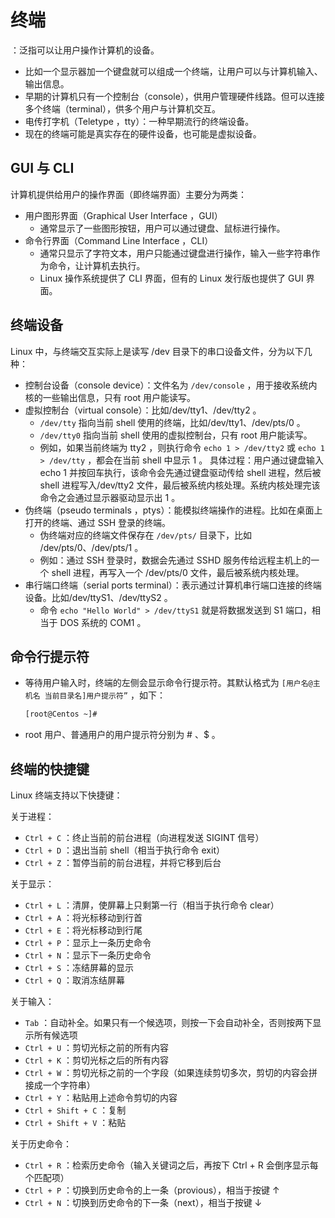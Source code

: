 # 终端

：泛指可以让用户操作计算机的设备。
- 比如一个显示器加一个键盘就可以组成一个终端，让用户可以与计算机输入、输出信息。
- 早期的计算机只有一个控制台（console），供用户管理硬件线路。但可以连接多个终端（terminal），供多个用户与计算机交互。
- 电传打字机（Teletype ，tty）：一种早期流行的终端设备。
- 现在的终端可能是真实存在的硬件设备，也可能是虚拟设备。

## GUI 与 CLI

计算机提供给用户的操作界面（即终端界面）主要分为两类：
- 用户图形界面（Graphical User Interface ，GUI）
  - 通常显示了一些图形按钮，用户可以通过键盘、鼠标进行操作。
- 命令行界面（Command Line Interface ，CLI）
  - 通常只显示了字符文本，用户只能通过键盘进行操作，输入一些字符串作为命令，让计算机去执行。
  - Linux 操作系统提供了 CLI 界面，但有的 Linux 发行版也提供了 GUI 界面。

## 终端设备

Linux 中，与终端交互实际上是读写 /dev 目录下的串口设备文件，分为以下几种：
- 控制台设备（console device）：文件名为 `/dev/console` ，用于接收系统内核的一些输出信息，只有 root 用户能读写。
- 虚拟控制台（virtual console）：比如/dev/tty1、/dev/tty2 。
  - `/dev/tty` 指向当前 shell 使用的终端，比如/dev/tty1、/dev/pts/0 。
  - `/dev/tty0` 指向当前 shell 使用的虚拟控制台，只有 root 用户能读写。
  - 例如，如果当前终端为 tty2 ，则执行命令 `echo 1 > /dev/tty2` 或 `echo 1 > /dev/tty` ，都会在当前 shell 中显示 1 。
    具体过程：用户通过键盘输入 echo 1 并按回车执行，该命令会先通过键盘驱动传给 shell 进程，然后被 shell 进程写入/dev/tty2 文件，最后被系统内核处理。系统内核处理完该命令之会通过显示器驱动显示出 1 。
- 伪终端（pseudo terminals ，ptys）：能模拟终端操作的进程。比如在桌面上打开的终端、通过 SSH 登录的终端。
  - 伪终端对应的终端文件保存在 `/dev/pts/` 目录下，比如 /dev/pts/0、/dev/pts/1 。
  - 例如：通过 SSH 登录时，数据会先通过 SSHD 服务传给远程主机上的一个 shell 进程，再写入一个 /dev/pts/0 文件，最后被系统内核处理。
- 串行端口终端（serial ports terminal）：表示通过计算机串行端口连接的终端设备。比如/dev/ttyS1、/dev/ttyS2 。
  - 命令 `echo "Hello World" > /dev/ttyS1` 就是将数据发送到 S1 端口，相当于 DOS 系统的 COM1 。

## 命令行提示符

- 等待用户输入时，终端的左侧会显示命令行提示符。其默认格式为 `[用户名@主机名 当前目录名]用户提示符”` ，如下：
  ```sh
  [root@Centos ~]# 
  ```
- root 用户、普通用户的用户提示符分别为 # 、$ 。

## 终端的快捷键

Linux 终端支持以下快捷键：

关于进程：
- `Ctrl + C` ：终止当前的前台进程（向进程发送 SIGINT 信号）
- `Ctrl + D` ：退出当前 shell（相当于执行命令 exit）
- `Ctrl + Z` ：暂停当前的前台进程，并将它移到后台

关于显示：
- `Ctrl + L` ：清屏，使屏幕上只剩第一行（相当于执行命令 clear）
- `Ctrl + A` ：将光标移动到行首
- `Ctrl + E` ：将光标移动到行尾
- `Ctrl + P` ：显示上一条历史命令
- `Ctrl + N` ：显示下一条历史命令
- `Ctrl + S` ：冻结屏幕的显示
- `Ctrl + Q` ：取消冻结屏幕

关于输入：
- `Tab` ：自动补全。如果只有一个候选项，则按一下会自动补全，否则按两下显示所有候选项
- `Ctrl + U` ：剪切光标之前的所有内容
- `Ctrl + K` ：剪切光标之后的所有内容
- `Ctrl + W` ：剪切光标之前的一个字段（如果连续剪切多次，剪切的内容会拼接成一个字符串）
- `Ctrl + Y` ：粘贴用上述命令剪切的内容
- `Ctrl + Shift + C` ：复制
- `Ctrl + Shift + V` ：粘贴

关于历史命令：
- `Ctrl + R` ：检索历史命令（输入关键词之后，再按下 Ctrl + R 会倒序显示每个匹配项）
- `Ctrl + P` ：切换到历史命令的上一条（provious），相当于按键 ↑
- `Ctrl + N` ：切换到历史命令的下一条（next），相当于按键 ↓
